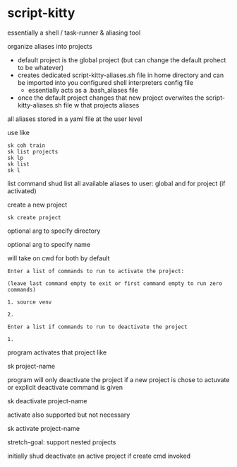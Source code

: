 # script-kitty

essentially a shell / task-runner & aliasing tool

organize aliases into projects
- default project is the global project (but can change the default prohect to be whatever)
- creates dedicated script-kitty-aliases.sh file in home directory and can be imported into you configured shell interpreters config file
    - essentially acts as a .bash_aliases file
- once the default project changes that new project overwites the script-kitty-aliases.sh file w that projects aliases


all aliases stored in a yaml file at the user level

use like
```
sk coh train
sk list projects
sk lp
sk list
sk l
```

list command shud list all available aliases to user: global and for project (if activated)

create a new project

```
sk create project
```

optional arg to specify directory

optional arg to specify name

will take on cwd for both by default

```
Enter a list of commands to run to activate the project:

(leave last command empty to exit or first command empty to run zero commands)

1. source venv

2.

Enter a list if commands to run to deactivate the project

1.
```

program activates that project like 

sk project-name

program will only deactivate the project if a new project is chose to actuvate or explicit deactivate command is given


sk deactivate project-name

activate also supported but not necessary

sk activate project-name



stretch-goal: support nested projects

initially shud deactivate an active project if create cmd invoked